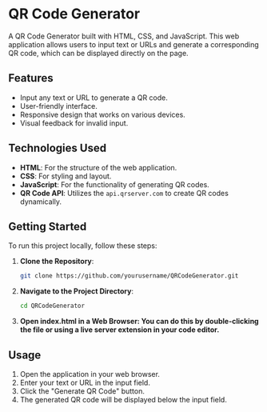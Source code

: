 # QR Code Generator

A QR Code Generator built with HTML, CSS, and JavaScript. This web application allows users to input text or URLs and generate a corresponding QR code, which can be displayed directly on the page.

## Features

- Input any text or URL to generate a QR code.
- User-friendly interface.
- Responsive design that works on various devices.
- Visual feedback for invalid input.

## Technologies Used

- **HTML**: For the structure of the web application.
- **CSS**: For styling and layout.
- **JavaScript**: For the functionality of generating QR codes.
- **QR Code API**: Utilizes the `api.qrserver.com` to create QR codes dynamically.

## Getting Started

To run this project locally, follow these steps:

1. **Clone the Repository**:
   ```bash
   git clone https://github.com/yourusername/QRCodeGenerator.git

2. **Navigate to the Project Directory**:
   ```bash
   cd QRCodeGenerator

3. **Open index.html in a Web Browser: You can do this by double-clicking the file or using a live server extension in your code editor.**

## Usage

1. Open the application in your web browser.
2. Enter your text or URL in the input field.
3. Click the "Generate QR Code" button.
4. The generated QR code will be displayed below the input field.
 
